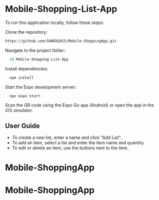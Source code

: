 

<h1>Mobile-Shopping-List-App</h1> 

To run this application locally, follow these steps:

Clone the repository:
```bash
https://github.com/SANEH2015/Mobile-ShoppingApp.git
```
Navigate to the project folder:

```bash
  cd Mobile-Shopping-List-App
```

Install dependencies:

```bash
  npm install
```

Start the Expo development server:

```bash
  npx expo start
```

Scan the QR code using the Expo Go app (Android) or open the app in the iOS simulator.

## User Guide
- To create a new list, enter a name and click "Add List".
- To add an item, select a list and enter the item name and quantity.
- To edit or delete an item, use the buttons next to the item.
# Mobile-ShoppingApp
# Mobile-ShoppingApp
